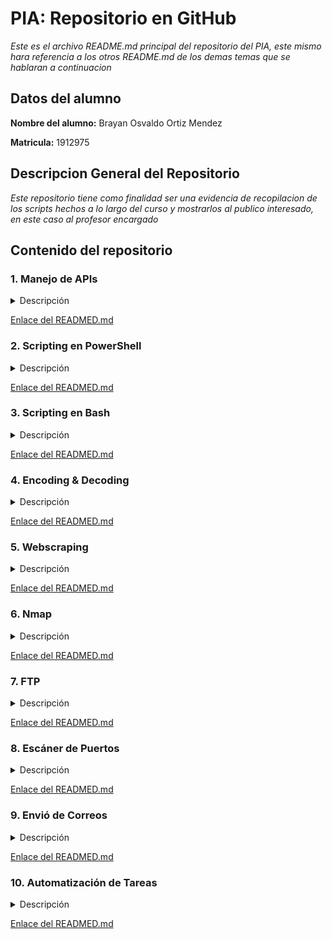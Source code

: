# PIA: Repositorio en GitHub

_Este es el archivo README.md principal del repositorio del PIA, este mismo hara referencia a los otros README.md de los demas temas que se hablaran a continuacion_

## Datos del alumno

**Nombre del alumno:** Brayan Osvaldo Ortiz Mendez

**Matricula:** 1912975

## Descripcion General del Repositorio

_Este repositorio tiene como finalidad ser una evidencia de recopilacion de los scripts hechos a lo largo del curso y mostrarlos al publico interesado, en este caso al profesor encargado_

## Contenido del repositorio

### 1. Manejo de APIs

<details><summary>Descripción</summary>
<p>

_Uso o consulta de un servicio que nos ofrecera un sitio web o una aplicacion mediante una clave para el usuario para obtener informacion o realizar una tarea de nuestro interes_

</p>
</details>

[Enlace del READMED.md](https://github.com/Lavso-Itro/PIA-LAB-PC/blob/db4c785cb1c30541b1467a051ad7f815a6914bf0/Manejo%20de%20APIs/README.md)

### 2. Scripting en PowerShell

<details><summary>Descripción</summary>
<p>

_Manejo y creacion de Scripts mediante comandos de Windows usando la terminal de PowerShell donde podremos hacer diversas tareas y probar multiples funciones_

</p>
</details>

[Enlace del READMED.md](https://github.com/Lavso-Itro/PIA-LAB-PC/blob/010e19334aac98ce644b3e826ace629bb194ec6e/Scripting%20en%20PowerShell/README.md)


### 3. Scripting en Bash

<details><summary>Descripción</summary>
<p>

_Manejo y creacion de Scripts mediante comandos procedentes de los sistemas operativos linux y derivados, por medio del uso de la terminal Bash para realizar y probar diferentes tareas y funciones_

</p>
</details>

[Enlace del READMED.md](https://github.com/Lavso-Itro/PIA-LAB-PC/blob/c5e00de3c61616a9e7472baf50b6ad375060c022/Scripting%20en%20Bash/README.md)

### 4. Encoding & Decoding

<details><summary>Descripción</summary>
<p>

_Uso de herramientas que nos permiten codificar y decodificar archivos, textos e incluso imagenes para cualquier necesidad_

</p>
</details>

[Enlace del READMED.md](https://github.com/Lavso-Itro/PIA-LAB-PC/blob/8e902c46925bdefb58747ce194373861fe496798/Encoding%20&%20Decoding/README.md)

### 5. Webscraping

<details><summary>Descripción</summary>
<p>

_Uso de una herramienta que nos permitira extraer contenido e informacion de un sitio web para diversos fines, principalmente de investigacion_

</p>
</details>

[Enlace del READMED.md](https://github.com/Lavso-Itro/PIA-LAB-PC/blob/1738a52c3868f8e780b105f14b0395c1f2fd0013/Webscraping/README.md)

### 6. Nmap

<details><summary>Descripción</summary>
<p>

_Uso de herramientas que nos ofrece multiples funciones relacionadas a la exploracion de redes y gestion de seguridad_

</p>
</details>

[Enlace del READMED.md](https://github.com/Lavso-Itro/PIA-LAB-PC/blob/6e627940f0f871bb4867aa1b769c417ba2b85d35/Nmap/README.md)

### 7. FTP

<details><summary>Descripción</summary>
<p>

_Uso del protocolo con funcion de trasnferencia de archivos entre equipos de una misma red_

</p>
</details>

[Enlace del READMED.md](https://github.com/Lavso-Itro/PIA-LAB-PC/blob/a06c0020c39b1d32daa764ce4702ba46aaa6f9fc/FTP/README.md)

### 8. Escáner de Puertos

<details><summary>Descripción</summary>
<p>

_Uso de diversas herramientas con el fin de escanear y conocer detalles del estado de los puertos de internet de nuestro sistema, esto con fines de gestion de seguridad informatica_

</p>
</details>

[Enlace del READMED.md](https://github.com/Lavso-Itro/PIA-LAB-PC/blob/3fd53fbb507f4c9c980c92a4305be0db63cf60b6/Esc%C3%A1ner%20de%20Puertos/README.md)

### 9. Envió de Correos

<details><summary>Descripción</summary>
<p>

_Uso de herramientas especificas para el envio de correos mediante el permiso de tu servicio de correos y el uso de scripts para objetivos especificos_

</p>
</details>

[Enlace del READMED.md](https://github.com/Lavso-Itro/PIA-LAB-PC/blob/a1fe6b129b65be147f0c05eacbe3defbf69dc183/Envi%C3%B3%20de%20Correos/README.md)

### 10. Automatización de Tareas

<details><summary>Descripción</summary>
<p>

_Uso del scripting para realizar tareas de interes y que estas se ejecuten una determinada cantidad de veces o hasta una fecha programada_

</p>
</details>

[Enlace del READMED.md](https://github.com/Lavso-Itro/PIA-LAB-PC/blob/41f26afd667dfce56c93d62972bd2a20706900df/Automatizaci%C3%B3n%20de%20Tareas/README.md)

